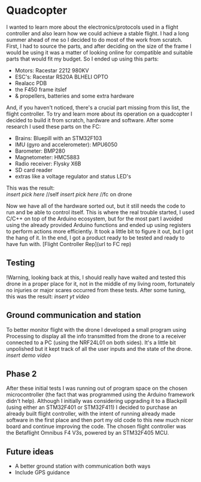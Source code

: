 # Quadcopter
I wanted to learn more about the electronics/protocols used in a flight controller and also learn how we could achieve a stable flight.
I had a long summer ahead of me so I decided to do most of the work from scratch. First, I had to source the parts, and after deciding on the size of the frame I would be using it was a matter of looking online for compatible and suitable parts that would fit my budget. So I ended up using this parts:
- Motors: Racestar 2212 980KV
- ESC's: Racestar RS20A BLHELI OPTO
- Realacc PDB
- the F450 frame itslef
- & propellers, batteries and some extra hardware

And, if you haven't noticed, there's a crucial part missing from this list, the flight controller. To try and learn more about its operation on a quadcopter I decided to build it from scratch, hardware and software.
After some research I used these parts on the FC:
- Brains: Bluepill with an STM32F103
- IMU (gyro and accelerometer): MPU6050
- Barometer: BMP280
- Magnetometer: HMC5883
- Radio receiver: Flysky X6B
- SD card reader
- extras like a voltage regulator and status LED's

This was the result:   
*insert pick here* //self
*insert pick here* //fc on drone

Now we have all of the hardware sorted out, but it still needs the code to run and be able to control itself. This is where the real trouble started, I used C/C++ on top of the Arduino ecosystem, but for the most part I avoided using the already provided Arduino functions and ended up using registers to perform actions more efficiently. It took a little bit to figure it out, but I got the hang of it. In the end, I got a product ready to be tested and ready to have fun with.
[Flight Controller Rep](url to FC rep)

## Testing
!Warning, looking back at this, I should really have waited and tested this drone in a proper place for it, not in the middle of my living room, fortunately no injuries or major scares occurred from these tests.
After some tuning, this was the result:
*insert yt video*

## Ground communication and station
To better monitor flight with the drone I developed a small program using Processing to display all the info transmitted from the drone to a receiver connected to a PC (using the NRF24L01 on both sides). It's a little bit unpolished but it kept track of all the user inputs and the state of the drone.
*insert demo video*


## Phase 2
After these initial tests I was running out of program space on the chosen microcontroller (the fact that was programmed using the Arduino framework didn't help). Although I initially was considering upgrading it to a Blackpill (using either an STM32F401 or STM32F411) I decided to purchase an already built flight controller, with the intent of running already made software in the first place and then port my old code to this new much nicer board and continue improving the code.
The chosen flight controller was the Betaflight Omnibus F4 V3s, powered by an STM32F405 MCU.



## Future ideas
- A better ground station with communication both ways
- Include GPS guidance

